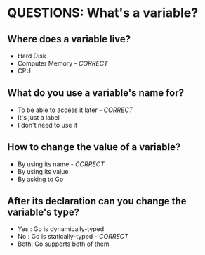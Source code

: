 # QUESTIONS: What's a variable?

## Where does a variable live?
* Hard Disk
* Computer Memory - *CORRECT*
* CPU

## What do you use a variable's name for?
* To be able to access it later - *CORRECT*
* It's just a label
* I don't need to use it

## How to change the value of a variable?
* By using its name - *CORRECT*
* By using its value
* By asking to Go
 
## After its declaration can you change the variable's type?
* Yes : Go is dynamically-typed
* No  : Go is statically-typed - *CORRECT*
* Both: Go supports both of them

